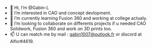 - 👋 Hi, I’m @Gabin-L
- 👀 I’m interested in CAO and concept devlopment.
- 🌱 I’m currently learning Fusion 360 and working at college actualy.
- 💞️ I’m looking to collaborate on differents projects if u needed CAO Solidwork, Fusion 360 and work on 3D prints too.
- 📫 U can reatch me by mail : gabin1007@outlook.fr or discord at Alfor#4619.

<!---
Looking for:
--->
